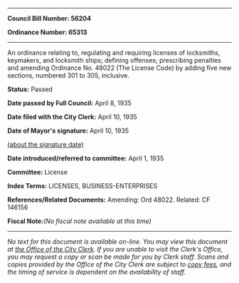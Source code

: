 

********

**Council Bill Number: 56204**
   
**Ordinance Number: 65313**
********

 An ordinance relating to, regulating and requiring licenses of locksmiths, keymakers, and locksmith ships; defining offenses; prescribing penalties and amending Ordinance No. 48022 (The License Code) by adding five new sections, numbered 301 to 305, inclusive.

**Status:** Passed
   
**Date passed by Full Council:** April 8, 1935
   
**Date filed with the City Clerk:** April 10, 1935
   
**Date of Mayor's signature:** April 10, 1935
   
[(about the signature date)](/~public/approvaldate.htm)
   
   
   
**Date introduced/referred to committee:** April 1, 1935
   
**Committee:** License
   
   
**Index Terms:** LICENSES, BUSINESS-ENTERPRISES

**References/Related Documents:** Amending: Ord 48022. Related: CF 146156

**Fiscal Note:**_(No fiscal note available at this time)_
********

_No text for this document is available on-line. You may view this document at [the Office of the City Clerk](http://www.seattle.gov/leg/clerk/contactUs.htm). If you are unable to visit the Clerk's Office, you may request a copy or scan be made for you by Clerk staff. Scans and copies provided by the Office of the City Clerk are subject to [copy fees](http://clerk.seattle.gov/~public/clerkfees.htm), and the timing of service is dependent on the availability of staff._

